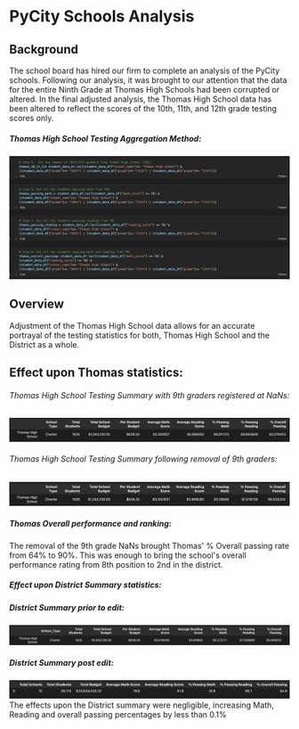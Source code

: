# PyCity Schools Analysis

## Background

The school board has hired our firm to complete an analysis of the PyCity schools.  Following our analysis, it was brought to our attention that the data for the entire Ninth Grade at Thomas High Schools had been corrupted or altered.  In the final adjusted analysis, the Thomas High School data has been altered to reflect the scores of the 10th, 11th, and 12th grade testing scores only. 

##### Thomas High School Testing Aggregation Method:
![](https://github.com/bktescher/school_districtA/blob/main/resources/PNG/THS%20aggregation.png)

## Overview
Adjustment of the Thomas High School data allows for an accurate portrayal of the testing statistics for both, Thomas High School and the District as a whole.  

## Effect upon Thomas statistics:
###### Thomas High School Testing Summary with 9th graders registered at NaNs:
![](https://github.com/bktescher/school_districtA/blob/main/resources/PNG/Thomas%20Summary%20pre%20edit.png)
###### Thomas High School Testing Summary following removal of 9th graders: 
![](https://github.com/bktescher/school_districtA/blob/main/resources/PNG/Thomas%20Summary%20post.png)

##### Thomas Overall performance and ranking:
The removal of the 9th grade NaNs brought Thomas' % Overall passing rate from 64% to 90%.  This was enough to bring the school's overall performance rating from 8th position to 2nd in the district.  


##### Effect upon District Summary statistics:
##### District Summary prior to edit:
![](https://github.com/bktescher/school_districtA/blob/main/resources/PNG/Thomas%20summary%20Pre-edit.png)
##### District Summary post edit:
![](https://github.com/bktescher/school_districtA/blob/main/resources/PNG/district%20summary%20post.png)
The effects upon the District summary were negligible, increasing Math, Reading and overall passing percentages by less than 0.1%




